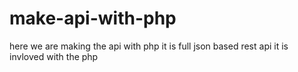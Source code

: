 # make-api-with-php
here we are making the api with php
it is full json based rest api
it is invloved with the php
